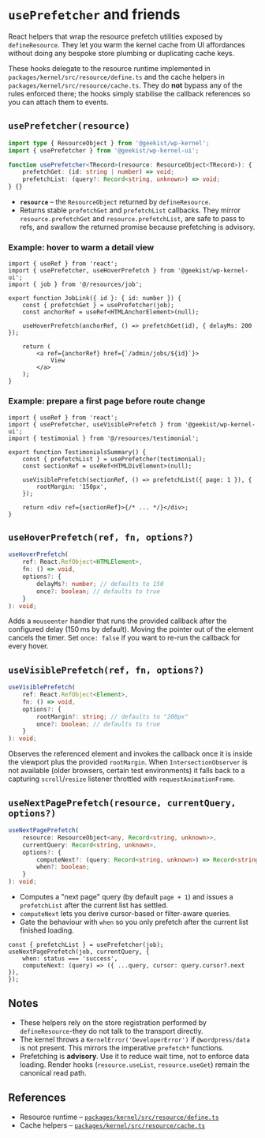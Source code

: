 # `usePrefetcher` and friends

React helpers that wrap the resource prefetch utilities exposed by
`defineResource`. They let you warm the kernel cache from UI affordances
without doing any bespoke store plumbing or duplicating cache keys.

These hooks delegate to the resource runtime implemented in
`packages/kernel/src/resource/define.ts` and the cache helpers in
`packages/kernel/src/resource/cache.ts`. They do **not** bypass any of the
rules enforced there; the hooks simply stabilise the callback references so
you can attach them to events.

## `usePrefetcher(resource)`

```ts
import type { ResourceObject } from '@geekist/wp-kernel';
import { usePrefetcher } from '@geekist/wp-kernel-ui';

function usePrefetcher<TRecord>(resource: ResourceObject<TRecord>): {
	prefetchGet: (id: string | number) => void;
	prefetchList: (query?: Record<string, unknown>) => void;
} {}
```

- **`resource`** – the `ResourceObject` returned by `defineResource`.
- Returns stable `prefetchGet` and `prefetchList` callbacks. They mirror
  `resource.prefetchGet` and `resource.prefetchList`, are safe to pass to refs,
  and swallow the returned promise because prefetching is advisory.

### Example: hover to warm a detail view

```tsx
import { useRef } from 'react';
import { usePrefetcher, useHoverPrefetch } from '@geekist/wp-kernel-ui';
import { job } from '@/resources/job';

export function JobLink({ id }: { id: number }) {
	const { prefetchGet } = usePrefetcher(job);
	const anchorRef = useRef<HTMLAnchorElement>(null);

	useHoverPrefetch(anchorRef, () => prefetchGet(id), { delayMs: 200 });

	return (
		<a ref={anchorRef} href={`/admin/jobs/${id}`}>
			View
		</a>
	);
}
```

### Example: prepare a first page before route change

```tsx
import { useRef } from 'react';
import { usePrefetcher, useVisiblePrefetch } from '@geekist/wp-kernel-ui';
import { testimonial } from '@/resources/testimonial';

export function TestimonialsSummary() {
	const { prefetchList } = usePrefetcher(testimonial);
	const sectionRef = useRef<HTMLDivElement>(null);

	useVisiblePrefetch(sectionRef, () => prefetchList({ page: 1 }), {
		rootMargin: '150px',
	});

	return <div ref={sectionRef}>{/* ... */}</div>;
}
```

## `useHoverPrefetch(ref, fn, options?)`

```ts
useHoverPrefetch(
	ref: React.RefObject<HTMLElement>,
	fn: () => void,
	options?: {
		delayMs?: number; // defaults to 150
		once?: boolean; // defaults to true
	}
): void;
```

Adds a `mouseenter` handler that runs the provided callback after the configured
delay (150 ms by default). Moving the pointer out of the element cancels the
timer. Set `once: false` if you want to re-run the callback for every hover.

## `useVisiblePrefetch(ref, fn, options?)`

```ts
useVisiblePrefetch(
	ref: React.RefObject<Element>,
	fn: () => void,
	options?: {
		rootMargin?: string; // defaults to "200px"
		once?: boolean; // defaults to true
	}
): void;
```

Observes the referenced element and invokes the callback once it is inside the
viewport plus the provided `rootMargin`. When `IntersectionObserver` is not
available (older browsers, certain test environments) it falls back to a
capturing `scroll`/`resize` listener throttled with `requestAnimationFrame`.

## `useNextPagePrefetch(resource, currentQuery, options?)`

```ts
useNextPagePrefetch(
	resource: ResourceObject<any, Record<string, unknown>>,
	currentQuery: Record<string, unknown>,
	options?: {
		computeNext?: (query: Record<string, unknown>) => Record<string, unknown>;
		when?: boolean;
	}
): void;
```

- Computes a "next page" query (by default `page + 1`) and issues a
  `prefetchList` after the current list has settled.
- `computeNext` lets you derive cursor-based or filter-aware queries.
- Gate the behaviour with `when` so you only prefetch after the current list
  finished loading.

```tsx
const { prefetchList } = usePrefetcher(job);
useNextPagePrefetch(job, currentQuery, {
	when: status === 'success',
	computeNext: (query) => ({ ...query, cursor: query.cursor?.next }),
});
```

## Notes

- These helpers rely on the store registration performed by
  `defineResource`-they do not talk to the transport directly.
- The kernel throws a `KernelError('DeveloperError')` if `@wordpress/data`
  is not present. This mirrors the imperative `prefetch*` functions.
- Prefetching is **advisory**. Use it to reduce wait time, not to enforce data
  loading. Render hooks (`resource.useList`, `resource.useGet`) remain the
  canonical read path.

## References

- Resource runtime – [`packages/kernel/src/resource/define.ts`](../packages/kernel/src/resource/define.ts)
- Cache helpers – [`packages/kernel/src/resource/cache.ts`](../packages/kernel/src/resource/cache.ts)
